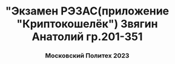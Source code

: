 <h1 align="center">"Экзамен РЭЗАС(приложение "Криптокошелёк") Звягин Анатолий гр.201-351</h1>



<h3 align="center">Московский Политех 2023</h3>
